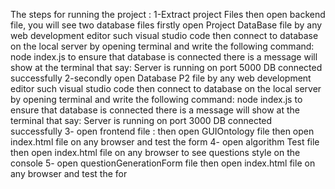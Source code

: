The steps for running the project :
1-Extract project Files then open backend file, you will see two
database files firstly open Project DataBase file by any web 
development editor such visual studio code then connect to 
database on the local server by opening terminal and write the 
following command: node index.js
to ensure that database is connected there is a message 
will show at the terminal that say:
Server is running on port 5000
DB connected successfully
2-secondly open Database P2 file by any web development 
editor such visual studio code then connect to database on the 
local server by opening terminal and write the following 
command: node index.js
to ensure that database is connected there is a message 
will show at the terminal that say: 
Server is running on port 3000
DB connected successfully
3- open frontend file :
then open GUIOntology file then open index.html file on
any browser and test the form
4- open algorithm Test file 
then open index.html file on any browser to see questions 
style on the console
5- open questionGenerationForm file 
then open index.html file on any browser and test the 
for
